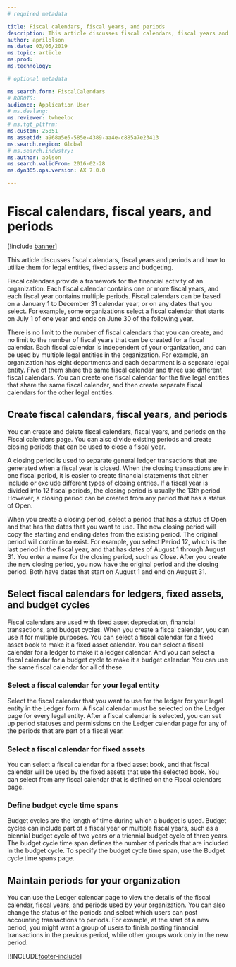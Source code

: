 ```yaml
---
# required metadata

title: Fiscal calendars, fiscal years, and periods
description: This article discusses fiscal calendars, fiscal years and periods and how to utilize them for legal entities, fixed assets and budgeting.
author: aprilolson
ms.date: 03/05/2019
ms.topic: article
ms.prod: 
ms.technology: 

# optional metadata

ms.search.form: FiscalCalendars
# ROBOTS: 
audience: Application User
# ms.devlang: 
ms.reviewer: twheeloc
# ms.tgt_pltfrm: 
ms.custom: 25851
ms.assetid: a968a5e5-585e-4389-aa4e-c885a7e23413
ms.search.region: Global
# ms.search.industry: 
ms.author: aolson
ms.search.validFrom: 2016-02-28
ms.dyn365.ops.version: AX 7.0.0

---
```


# Fiscal calendars, fiscal years, and periods

[!include [banner](../includes/banner.md)]

This article discusses fiscal calendars, fiscal years and periods and how to utilize them for legal entities, fixed assets and budgeting.

Fiscal calendars provide a framework for the financial activity of an organization. Each fiscal calendar contains one or more fiscal years, and each fiscal year contains multiple periods. Fiscal calendars can be based on a January 1 to December 31 calendar year, or on any dates that you select. For example, some organizations select a fiscal calendar that starts on July 1 of one year and ends on June 30 of the following year. 

There is no limit to the number of fiscal calendars that you can create, and no limit to the number of fiscal years that can be created for a fiscal calendar. Each fiscal calendar is independent of your organization, and can be used by multiple legal entities in the organization. For example, an organization has eight departments and each department is a separate legal entity. Five of them share the same fiscal calendar and three use different fiscal calendars. You can create one fiscal calendar for the five legal entities that share the same fiscal calendar, and then create separate fiscal calendars for the other legal entities.

## Create fiscal calendars, fiscal years, and periods
You can create and delete fiscal calendars, fiscal years, and periods on the Fiscal calendars page. You can also divide existing periods and create closing periods that can be used to close a fiscal year. 

A closing period is used to separate general ledger transactions that are generated when a fiscal year is closed. When the closing transactions are in one fiscal period, it is easier to create financial statements that either include or exclude different types of closing entries. If a fiscal year is divided into 12 fiscal periods, the closing period is usually the 13th period. However, a closing period can be created from any period that has a status of Open. 

When you create a closing period, select a period that has a status of Open and that has the dates that you want to use. The new closing period will copy the starting and ending dates from the existing period. The original period will continue to exist. For example, you select Period 12, which is the last period in the fiscal year, and that has dates of August 1 through August 31. You enter a name for the closing period, such as Close. After you create the new closing period, you now have the original period and the closing period. Both have dates that start on August 1 and end on August 31.

## Select fiscal calendars for ledgers, fixed assets, and budget cycles
Fiscal calendars are used with fixed asset depreciation, financial transactions, and budget cycles. When you create a fiscal calendar, you can use it for multiple purposes. You can select a fiscal calendar for a fixed asset book to make it a fixed asset calendar. You can select a fiscal calendar for a ledger to make it a ledger calendar. And you can select a fiscal calendar for a budget cycle to make it a budget calendar. You can use the same fiscal calendar for all of these.

### Select a fiscal calendar for your legal entity

Select the fiscal calendar that you want to use for the ledger for your legal entity in the Ledger form. A fiscal calendar must be selected on the Ledger page for every legal entity. After a fiscal calendar is selected, you can set up period statuses and permissions on the Ledger calendar page for any of the periods that are part of a fiscal year.

### Select a fiscal calendar for fixed assets

You can select a fiscal calendar for a fixed asset book, and that fiscal calendar will be used by the fixed assets that use the selected book. You can select from any fiscal calendar that is defined on the Fiscal calendars page.

### Define budget cycle time spans

Budget cycles are the length of time during which a budget is used. Budget cycles can include part of a fiscal year or multiple fiscal years, such as a biennial budget cycle of two years or a triennial budget cycle of three years. The budget cycle time span defines the number of periods that are included in the budget cycle. To specify the budget cycle time span, use the Budget cycle time spans page.

## Maintain periods for your organization
You can use the Ledger calendar page to view the details of the fiscal calendar, fiscal years, and periods used by your organization. You can also change the status of the periods and select which users can post accounting transactions to periods. For example, at the start of a new period, you might want a group of users to finish posting financial transactions in the previous period, while other groups work only in the new period.







[!INCLUDE[footer-include](../../includes/footer-banner.md)]

